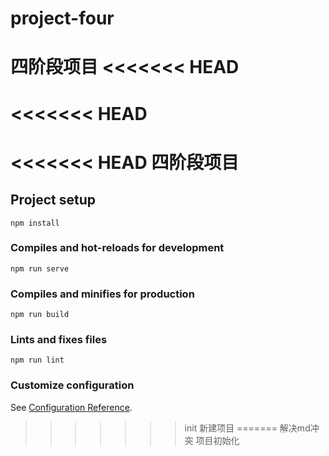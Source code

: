 # project-four
四阶段项目
<<<<<<< HEAD
=======
<<<<<<< HEAD
=======
<<<<<<< HEAD
四阶段项目
=======

## Project setup
```
npm install
```

### Compiles and hot-reloads for development
```
npm run serve
```

### Compiles and minifies for production
```
npm run build
```

### Lints and fixes files
```
npm run lint
```

### Customize configuration
See [Configuration Reference](https://cli.vuejs.org/config/).
>>>>>>> init
>>>>>>> 新建项目
=======
>>>>>>> 解决md冲突
>>>>>>> 项目初始化
